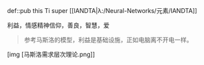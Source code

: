 def::pub this Ti super [[IANDTA|λ:/Neural-Networks/元素/IANDTA]]

利益，情感精神信仰，善良，智慧，爱

> 参考马斯洛的模型，利益是基础设施，正如电脑离不开电一样。


[img [马斯洛需求层次理论.png]]

